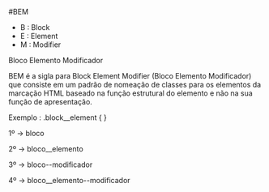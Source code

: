 #BEM
- B : Block
- E : Element
- M : Modifier

Bloco Elemento Modificador

BEM é a sigla para Block Element Modifier (Bloco Elemento Modificador) que consiste em um padrão de nomeação de classes para os elementos da marcação HTML baseado na função estrutural do elemento e não na sua função de apresentação.

Exemplo : 
.block__element { }

1º -> bloco

2º -> bloco__elemento

3º -> bloco--modificador

4º -> bloco__elemento--modificador


